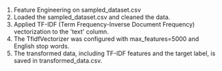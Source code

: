 1. Feature Engineering on sampled_dataset.csv
2. Loaded the sampled_dataset.csv and cleaned the data.
3. Applied TF-IDF (Term Frequency-Inverse Document Frequency) vectorization to the 'text' column.
4. The TfidfVectorizer was configured with max_features=5000 and English stop words.
5. The transformed data, including TF-IDF features and the target label, is saved in transformed_data.csv.
